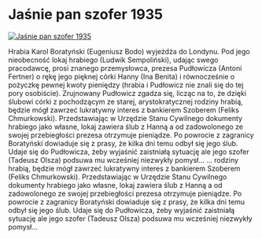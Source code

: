 Jaśnie pan szofer 1935 
=============
[![Jaśnie pan szofer 1935 ](http://vidos.pl/images/player.gif)](http://vidos.pl/jasnie-pan-szofer-1935)

 Hrabia Karol Boratyński (Eugeniusz Bodo) wyjeżdża do Londynu. Pod jego nieobecność lokaj hrabiego (Ludwik Sempoliński), udając swego pracodawcę, prosi znanego przemysłowca, prezesa Pudłowicza (Antoni Fertner) o rękę jego pięknej córki Hanny (Ina Benita) i równocześnie o pożyczkę pewnej kwoty pieniędzy (hrabia i Pudłowicz nie znali się do tej pory osobiście). Zrujnowany Pudłowicz zgadza się, licząc na to, że dzięki ślubowi córki z pochodzącym ze starej, arystokratycznej rodziny hrabią, będzie mógł zawrzeć lukratywny interes z bankierem Szoberem (Feliks Chmurkowski). Przedstawiając w Urzędzie Stanu Cywilnego dokumenty hrabiego jako własne, lokaj zawiera ślub z Hanną a od zadowolonego ze swojej przebiegłości prezesa otrzymuje pieniądze. Po powrocie z zagranicy Boratyński dowiaduje się z prasy, że kilka dni temu odbył się jego ślub. Udaje się do Pudłowicza, żeby wyjaśnić zaistniałą sytuację ale jego szofer (Tadeusz Olsza) podsuwa mu wcześniej niezwykły pomysł...   ... rodziny hrabią, będzie mógł zawrzeć lukratywny interes z bankierem Szoberem (Feliks Chmurkowski). Przedstawiając w Urzędzie Stanu Cywilnego dokumenty hrabiego jako własne, lokaj zawiera ślub z Hanną a od zadowolonego ze swojej przebiegłości prezesa otrzymuje pieniądze. Po powrocie z zagranicy Boratyński dowiaduje się z prasy, że kilka dni temu odbył się jego ślub. Udaje się do Pudłowicza, żeby wyjaśnić zaistniałą sytuację ale jego szofer (Tadeusz Olsza) podsuwa mu wcześniej niezwykły pomysł...
